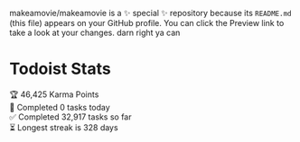 makeamovie/makeamovie is a ✨ special ✨ repository because its `README.md` (this file) appears on your GitHub profile.
You can click the Preview link to take a look at your changes. darn right ya can

# Todoist Stats

<!-- TODO-IST:START -->
🏆  46,425 Karma Points           
🌸  Completed 0 tasks today           
✅  Completed 32,917 tasks so far           
⏳  Longest streak is 328 days
<!-- TODO-IST:END -->